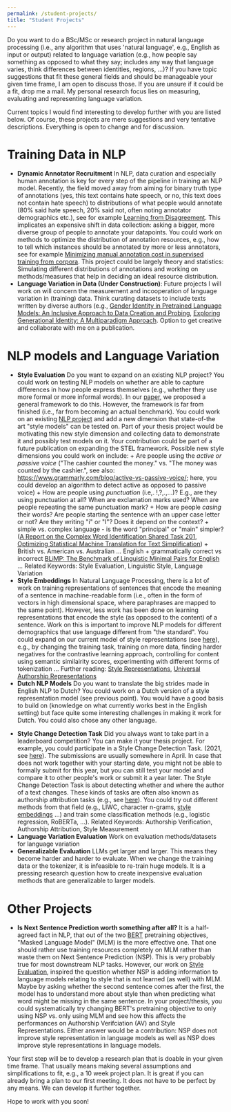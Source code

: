 ```yaml
---
permalink: /student-projects/
title: "Student Projects"
---
```


Do you want to do a BSc/MSc or research project in natural language processing (i.e., any algorithm that uses 'natural language', e.g., English as input or output) related to language variation (e.g., how people say something as opposed to what they say; includes any way that language varies, think differences between identities, regions, ...)? If you have topic suggestions that fit these general fields and should be manageable your given time frame, I am open to discuss those. If you are unsure if it could be a fit, drop me a mail. My personal research focus lies on measuring, evaluating and representing language variation. 

Current topics I would find interesting to develop further with you are listed below. Of course, these projects are mere suggestions and very tentative descriptions. Everything is open to change and for discussion.
 
# Training Data in NLP
* **Dynamic Annotator Recruitment** In NLP, data curation and especially human annotation is key for every step of the pipeline in training an NLP model. Recently, the field moved away from aiming for binary truth type of annotations (yes, this text contains hate speech, or no, this text does not contain hate speech) to distributions of what people would annotate (80% said hate speech, 20% said not, often noting annotator demographics etc.), see for example [Learning from Disagreement](https://milanlproc.github.io/publication/2021-learning_from_disagreement_survey/2021-learning_from_disagreement_survey.pdf). This implicates an expensive shift in data collection: asking a bigger, more diverse group of people to annotate your datapoints. You could work on methods to optimize the distribution of annotation resources, e.g., how to tell which instances should be annotated by more or less annotators, see for example [Minimizing manual annotation cost in supervised training from corpora](https://milanlproc.github.io/publication/2021-learning_from_disagreement_survey/2021-learning_from_disagreement_survey.pdf). This project could be largely theory and statistics: Simulating different distributions of annotations and working on methods/measures that help in deciding an ideal resource distribution.
* **Language Variation in Data (Under Construction)**: Future projects I will work on will concern the measurement and incooperation of language variation in (training) data. Think curating datasets to include texts written by diverse authors (e.g., [Gender Identity in Pretrained Language Models: An Inclusive Approach to Data Creation and Probing](https://aclanthology.org/2024.findings-emnlp.680/), [Exploring Generational Identity: A Multiparadigm Approach](http://t.www.na-businesspress.com/JBD/UrickMJ_Web12_3_.pdf). Option to get creative and collaborate with me on a publication.
 
# NLP models and Language Variation  
 * **Style Evaluation** Do you want to expand on an existing NLP project? You could work on testing NLP models on whether are able to capture differences in how people express themselves (e.g., whether they use more formal or more informal words). In our [paper](https://aclanthology.org/2021.emnlp-main.569/), we proposed a general framework to do this. However, the framework is far from finished (i.e., far from becoming an actual benchmark). You could work on an existing [NLP project](https://github.com/nlpsoc/STEL) and add a new dimension that state-of-the art "style models" can be tested on. Part of your thesis project would be motivating this new style dimension and collecting data to demonstrate it and possibly test models on it. Your contribution could be part of a future publication on expanding the STEL framework. Possible new style dimensions you could work on include: + Are people using the _active or passive voice_ ("The cashier counted the money." vs. "The money was counted by the cashier.", see also: https://www.grammarly.com/blog/active-vs-passive-voice/; here, you could develop an algorithm to detect active as opposed to passive voice) + How are people using _punctuation_ (i.e,. !,?,.,...)? E.g., are they using punctuation at all? When are exclamation marks used? When are people repeating the same punctuation mark? + How are people _casing_ their words? Are people starting the sentence with an upper case letter or not? Are they writing "i" or "I"? Does it depend on the context? + simple vs. complex language - is the word "principal" or "main" simpler? ([A Report on the Complex Word Identification Shared Task 201](https://arxiv.org/pdf/1804.09132.pdf), [Optimizing Statistical Machine Translation for Text Simplification](https://aclanthology.org/Q16-1029/)) + British vs. American vs. Australian ... English +  grammatically correct vs incorrect [BLiMP: The Benchmark of Linguistic Minimal Pairs for English](https://arxiv.org/pdf/1912.00582.pdf) ...  Related Keywords: Style Evaluation, Linguistic Style, Language Variation
 * **Style Embeddings** In Natural Language Processing, there is a lot of work on training representations of sentences that encode the meaning of a sentence in machine-readable form (i.e., often in the form of vectors in high dimensional space, where paraphrases are mapped to the same point). However, less work has been done on learning representations that encode the style (as opposed to the content) of a sentence. Work on this is important to improve NLP models for different demographics that use language different from "the standard". You could expand on our current model of style representations (see [here](https://huggingface.co/AnnaWegmann/Style-Embedding)), e.g., by changing the training task, training on more data, finding harder negatives for the contrastive learning approach, controlling for content using semantic similairity scores, experimenting with different forms of tokenization ... Further reading: [Style Representations](https://aclanthology.org/2022.repl4nlp-1.26/), [Universal Authorship Representations](https://aclanthology.org/2021.emnlp-main.70/)
 *  **Dutch NLP Models** Do you want to translate the big strides made in English NLP to Dutch? You could work on a Dutch version of a style representation model (see previous point). You would have a good basis to build on (knowledge on what currently works best in the English setting) but face quite some interesting challenges in making it work for Dutch. You could also chose any other language.
<!-- **Language Variation** Maybe you do not want to meddle with an existing project but are still interested in language variation and how people use different ways to express themselves? You could take a look at one specific style dimension that people use (same dimensions possible as before: e.g., active vs. passive voice, punctuation usage, ...) and when/how online communities use them. You would develop a method to detect whether people use a specific style dimension or not (e.g., active vs. passive voice) and then (possibly) quantitatively analyze when people use these styles/ what the effect of using the styles  are (e.g., are other people adapting to this style or not?). For example, see [How Active, Passive and Nominal Styles Affect Redability of Science Writing](https://sci-hub.se/https://doi.org/10.1177%2F107769908306000408)  Related Keywords: Linguistic Style, Language Variation, Linguistic Accommodation -->
 * **Style Change Detection Task** Did you always want to take part in a leaderboard competition? You can make it your thesis project. For example, you could participate in a Style Change Detection Task. (2021, see [here](https://pan.webis.de/clef21/pan21-web/index.html)). The submissions are usually somewhere in April. In case that does not work together with your starting date, you might not be able to formally submit for this year, but you can still test your model and compare it to other people's work or submit it a year later. The Style Change Detection Task is about detecting whether and where the author of a text changes. These kinds of tasks are often also known as authorship attribution tasks (e.g., see [here](https://dl.acm.org/doi/10.1145/3132039)). You could try out different methods from that field (e.g., LIWC, character n-grams, [style embeddings](https://aclanthology.org/2021.emnlp-main.25/) ...) and train some classification methods (e.g., logistic regression, RoBERTa, ...). Related Keywords: Authorship Verification, Authorship Attribution, Style Measurement  
* **Language Variation Evaluation** Work on evaluation methods/datasets for language variation  
* **Generalizable Evaluation** LLMs get larger and larger. This means they become harder and harder to evaluate. When we change the training data or the tokenizer, it is infeasible to re-train huge models. It is a pressing research question how to create inexpensive evaluation methods that are generalizable to larger models.  


# Other Projects
 * **Is Next Sentence Prediction worth something after all?** It is a half-agreed fact in NLP, that out of the two [BERT](https://aclanthology.org/N19-1423/) pretraining objectives, "Masked Language Model" (MLM) is the more effective one. That one should rather use training resources completely on MLM rather than waste them on Next Sentence Prediction (NSP). This is very probably true for most downstream NLP tasks. However, our work on [Style Evaluation](https://aclanthology.org/2021.emnlp-main.569/), inspired the question whether NSP is adding information to language models relating to style that is not learned (as well) with MLM. Maybe by asking whether the second sentence comes after the first, the model has to understand more about style than when predicting what word might be missing in the same sentence. In your project/thesis, you could systematically try changing BERT's pretraining objective to only using NSP vs. only using MLM and see how this affects the performances on Authorship Verifciation (AV) and Style Representations. Either answer would be a contribution: NSP does not improve style representation in language models as well as NSP does improve style representations in language models.  


Your first step will be to develop a research plan that is doable in your given time frame. That usually means making several assumptions and simplifications to fit, e.g., a 10 week project plan. It is great if you can already bring a plan to our first meeting. It does not have to be perfect by any means. We can develop it further together.

Hope to work with you soon!
